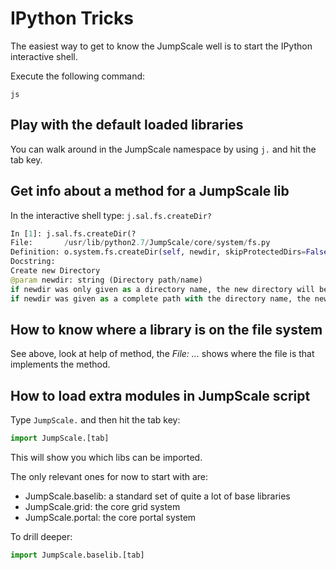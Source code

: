# IPython Tricks

The easiest way to get to know the JumpScale well is to start the IPython interactive shell.

Execute the following command:

```shell
js
```

## Play with the default loaded libraries

You can walk around in the JumpScale namespace by using `j.` and hit the tab key.

## Get info about a method for a JumpScale lib

In the interactive shell type: `j.sal.fs.createDir?`

```python
In [1]: j.sal.fs.createDir(?
File:       /usr/lib/python2.7/JumpScale/core/system/fs.py
Definition: o.system.fs.createDir(self, newdir, skipProtectedDirs=False)
Docstring:
Create new Directory
@param newdir: string (Directory path/name)
if newdir was only given as a directory name, the new directory will be created on the default path,
if newdir was given as a complete path with the directory name, the new directory will be created in the specified path
```

## How to know where a library is on the file system

See above, look at help of method, the _File: ..._ shows where the file is that implements the method.

## How to load extra modules in JumpScale script

Type `JumpScale.` and then hit the tab key:

```python
import JumpScale.[tab]
```

This will show you which libs can be imported.

The only relevant ones for now to start with are:

- JumpScale.baselib: a standard set of quite a lot of base libraries
- JumpScale.grid: the core grid system
- JumpScale.portal: the core portal system

To drill deeper:

```python
import JumpScale.baselib.[tab]
```
